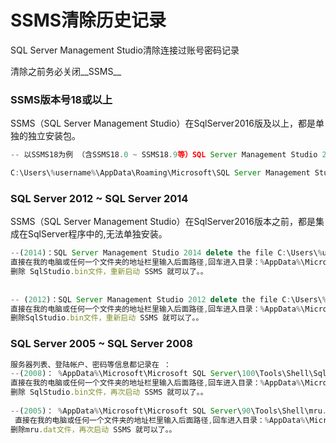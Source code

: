 # SSMS清除历史记录

SQL Server Management Studio清除连接过账号密码记录

清除之前务必关闭__SSMS__



### SSMS版本号18或以上

SSMS（SQL Server Management Studio）在SqlServer2016版及以上，都是单独的独立安装包。

~~~javascript
-- 以SSMS18为例 （含SSMS18.0 ~ SSMS18.9等）SQL Server Management Studio 2016 delete the file 

C:\Users\%username%\AppData\Roaming\Microsoft\SQL Server Management Studio\18.0\UserSettings.xml
~~~



### SQL Server 2012 ~ SQL Server 2014

SSMS（SQL Server Management Studio）在SqlServer2016版本之前，都是集成在SqlServer程序中的,无法单独安装。

~~~javascript
--(2014)：SQL Server Management Studio 2014 delete the file C:\Users\%username%\AppData\Roaming\Microsoft\SQL Server Management Studio\12.0\SqlStudio.bin
直接在我的电脑或任何一个文件夹的地址栏里输入后面路径,回车进入目录：%AppData%\Microsoft\SQL Server Management Studio\12.0\
删除 SqlStudio.bin文件，重新启动 SSMS 就可以了。。
 
 
-- (2012)：SQL Server Management Studio 2012 delete the file C:\Users\%username%\AppData\Roaming\Microsoft\SQL Server Management Studio\11.0\SqlStudio.bin　
直接在我的电脑或任何一个文件夹的地址栏里输入后面路径,回车进入目录：%AppData%\Microsoft\SQL Server Management Studio\11.0\
删除SqlStudio.bin文件，重新启动 SSMS 就可以了。。
~~~



### SQL Server 2005 ~ SQL Server 2008

~~~javascript
服务器列表、登陆帐户、密码等信息都记录在 ：
--(2008)： %AppData%\Microsoft\Microsoft SQL Server\100\Tools\Shell\SqlStudio.bin 
直接在我的电脑或任何一个文件夹的地址栏里输入后面路径,回车进入目录：%AppData%\Microsoft\Microsoft SQL Server\100\Tools\Shell\
删除 SqlStudio.bin文件，再次启动 SSMS 就可以了。。
 
--(2005)： %AppData%\Microsoft\Microsoft SQL Server\90\Tools\Shell\mru.dat
 直接在我的电脑或任何一个文件夹的地址栏里输入后面路径,回车进入目录：%AppData%\Microsoft\Microsoft SQL Server\90\Tools\Shell\
删除mru.dat文件，再次启动 SSMS 就可以了。。
~~~

